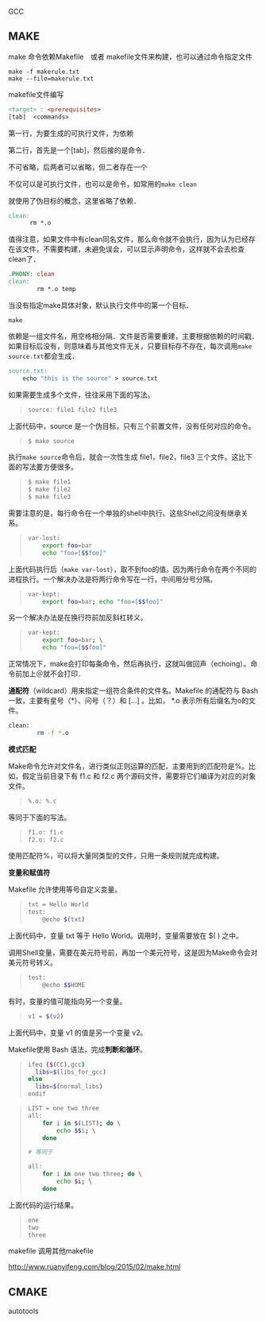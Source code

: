 GCC

## MAKE

make 命令依赖Makefile　或者 makefile文件来构建，也可以通过命令指定文件

```shell
make -f makerule.txt
make --file=makerule.txt
```

makefile文件编写

```makefile
<target> : <prerequisites> 
[tab]  <commands>
```

第一行，<target>为要生成的可执行文件，<prerequisites>为依赖

第二行，首先是一个[tab]，然后接的是命令<commands>．　

<target>不可省略，后两者可以省略，但二者存在一个

<target>不仅可以是可执行文件，也可以是命令，如常用的`make clean`

就使用了伪目标的概念，这里省略了依赖．

```makefile
clean:
      rm *.o
```

值得注意，如果文件中有clean同名文件，那么命令就不会执行，因为认为已经存在该文件，不需要构建，未避免误会，可以显示声明命令，这样就不会去检查clean了．

```makefile
.PHONY: clean
clean:
        rm *.o temp
```

当没有指定make具体对象，默认执行文件中的第一个目标．

```shell
make
```

依赖<prerequisites>是一组文件名，用空格相分隔．文件是否需要重建，主要根据依赖的时间戳．如果目标后没有<prerequisites>，则意味着与其他文件无关，只要目标存不存在，每次调用`make source.txt`都会生成．

```makefile
source.txt:
    echo "this is the source" > source.txt
```

如果需要生成多个文件，往往采用下面的写法。

> ```bash
> source: file1 file2 file3
> ```

上面代码中，source 是一个伪目标，只有三个前置文件，没有任何对应的命令。

> ```bash
> $ make source
> ```

执行`make source`命令后，就会一次性生成 file1，file2，file3 三个文件。这比下面的写法要方便很多。

> ```bash
> $ make file1
> $ make file2
> $ make file3
> ```



需要注意的是，每行命令在一个单独的shell中执行。这些Shell之间没有继承关系。

> ```bash
> var-lost:
>     export foo=bar
>     echo "foo=[$$foo]"
> ```

上面代码执行后（`make var-lost`），取不到foo的值。因为两行命令在两个不同的进程执行。一个解决办法是将两行命令写在一行，中间用分号分隔。

> ```bash
> var-kept:
>     export foo=bar; echo "foo=[$$foo]"
> ```

另一个解决办法是在换行符前加反斜杠转义。

> ```bash
> var-kept:
>     export foo=bar; \
>     echo "foo=[$$foo]"
> ```



正常情况下，make会打印每条命令，然后再执行，这就叫做回声（echoing）。命令前加上＠就不会打印．

**通配符**（wildcard）用来指定一组符合条件的文件名。Makefile 的通配符与 Bash 一致，主要有星号（*）、问号（？）和 [...] 。比如， *.o 表示所有后缀名为o的文件。

```bash
clean:
        rm -f *.o
```

**模式匹配**

Make命令允许对文件名，进行类似正则运算的匹配，主要用到的匹配符是%。比如，假定当前目录下有 f1.c 和 f2.c 两个源码文件，需要将它们编译为对应的对象文件。

> ```bash
> %.o: %.c
> ```

等同于下面的写法。

> ```bash
> f1.o: f1.c
> f2.o: f2.c
> ```

使用匹配符%，可以将大量同类型的文件，只用一条规则就完成构建。

**变量和赋值符**

Makefile 允许使用等号自定义变量。

> ```bash
> txt = Hello World
> test:
>     @echo $(txt)
> ```

上面代码中，变量 txt 等于 Hello World。调用时，变量需要放在 $( ) 之中。

调用Shell变量，需要在美元符号前，再加一个美元符号，这是因为Make命令会对美元符号转义。

> ```bash
> test:
>     @echo $$HOME
> ```

有时，变量的值可能指向另一个变量。

> ```bash
> v1 = $(v2)
> ```

上面代码中，变量 v1 的值是另一个变量 v2。



Makefile使用 Bash 语法，完成**判断和循环**。

> ```bash
> ifeq ($(CC),gcc)
>   libs=$(libs_for_gcc)
> else
>   libs=$(normal_libs)
> endif
> ```



> ```bash
> LIST = one two three
> all:
>     for i in $(LIST); do \
>         echo $$i; \
>     done
> 
> # 等同于
> 
> all:
>     for i in one two three; do \
>         echo $i; \
>     done
> ```

上面代码的运行结果。

> ```bash
> one
> two
> three
> ```

makefile 调用其他makefile





http://www.ruanyifeng.com/blog/2015/02/make.html

## CMAKE

autotools